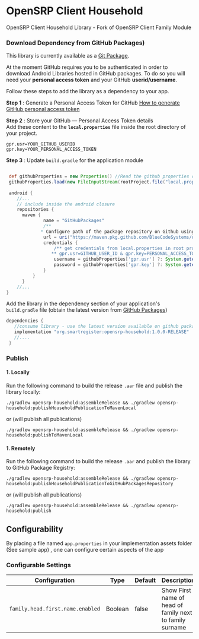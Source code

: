 # OpenSRP Client Household
OpenSRP Client Household Library - Fork of OpenSRP Client Family Module

### Download Dependency from GitHub Packages)

This library is currently available as a [Git Package](https://github.com/BlueCodeSystems/opensrp-client-household/packages).

At the moment GitHub requires you to be authenticated in order to download Android Libraries hosted in GitHub packages.   To do so you will need your **personal access token** and your GitHub **userid/username**.

Follow these steps to add the library as a dependency to your app.

**Step 1** : Generate a Personal Access Token for GitHub [How to generate GitHub personal access token](https://help.github.com/en/github/authenticating-to-github/creating-a-personal-access-token-for-the-command-line)

**Step 2** : Store your GitHub — Personal Access Token details    
Add these content to the **`local.properties`** file inside the root directory of your project.

```properties 
gpr.usr=YOUR_GITHUB_USERID 
gpr.key=YOUR_PERSONAL_ACCESS_TOKEN 
```   

**Step 3** : Update `build.gradle` for the application module

```groovy 

 def githubProperties = new Properties() //Read the github properties content 
 githubProperties.load(new FileInputStream(rootProject.file("local.properties")))    
 
 android {    
    //...    
    // include inside the android closure    
    repositories {    
      maven {    
              name = "GitHubPackages"    
              /**    
             * Configure path of the package repository on Github using the GITHUB_USER_ID and * Git Repository */    
              url = uri("https://maven.pkg.github.com/BlueCodeSystems/opensrp-client-household")    
              credentials {    
                  /** get credentials from local.properties in root project folder file with    
                 ** gpr.usr=GITHUB_USER_ID & gpr.key=PERSONAL_ACCESS_TOKEN otherwise ** Set env variable GPR_USER & GPR_API_KEY**/    
                  username = githubProperties['gpr.usr'] ?: System.getenv("GPR_USER")    
                  password = githubProperties['gpr.key'] ?: System.getenv("GPR_API_KEY")    
              }    
	      }   
	  }     
	//... 
} 
```   

Add the library in the dependency section of your application's `build.gradle` file (obtain the latest version from [GitHub Packages](https://github.com/BlueCodeSystems/opensrp-client-household))

```groovy 
dependencies {    
   //consume library - use the latest version available on github packages    
   implementation "org.smartregister:opensrp-household:1.0.0-RELEASE"    
   //....    
 } 
 ```   

### Publish

#### 1. Locally
Run the following command to build the release `.aar` file and publish the library locally:

```shell  
./gradlew opensrp-household:assembleRelease && ./gradlew opensrp-household:publishHouseholdPublicationToMavenLocal
```  

or (will publish all publications)

```shell  
./gradlew opensrp-household:assembleRelease && ./gradlew opensrp-household:publishToMavenLocal
```

#### 1. Remotely

Run the  following command to build the release `.aar`  and publish the library to GitHub Package Registry:

```shell  
./gradlew opensrp-household:assembleRelease && ./gradlew opensrp-household:publishHouseholdPublicationToGitHubPackagesRepository
```  

or (will publish all publications)

```shell  
./gradlew opensrp-household:assembleRelease && ./gradlew opensrp-household:publish
```

## Configurability

By placing a file named `app.properties` in your implementation assets folder (See sample app) , one can configure certain aspects of the app

### Configurable Settings

| Configuration                       | Type    | Default | Description                                   |  
| ----------------------------------- | ------- | ------- | ----------------------------------------------|  
| `family.head.first.name.enabled`         | Boolean | false    | Show First name of head of family next to family surname|  

